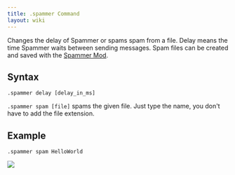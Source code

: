 ```yaml
---
title: .spammer Command
layout: wiki
---
```

Changes the delay of Spammer or spams spam from a file. Delay means the time Spammer waits between sending messages. Spam files
can be created and saved with the [Spammer Mod]().

## Syntax
`.spammer delay [delay_in_ms]`

`.spammer spam [file]` spams the given file. Just type the name, you don't have to add the file extension.

## Example
`.spammer spam HelloWorld`

![](http://puu.sh/hKrOp/3de9802100.png)
